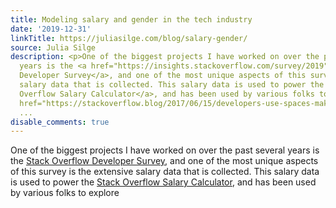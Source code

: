 ```yaml
---
title: Modeling salary and gender in the tech industry
date: '2019-12-31'
linkTitle: https://juliasilge.com/blog/salary-gender/
source: Julia Silge
description: <p>One of the biggest projects I have worked on over the past several
  years is the <a href="https://insights.stackoverflow.com/survey/2019">Stack Overflow
  Developer Survey</a>, and one of the most unique aspects of this survey is the extensive
  salary data that is collected. This salary data is used to power the <a href="https://stackoverflow.blog/2019/10/16/coding-salaries-in-2019-updating-the-stack-overflow-salary-calculator/">Stack
  Overflow Salary Calculator</a>, and has been used by various folks to explore <a
  href="https://stackoverflow.blog/2017/06/15/developers-use-spaces-make-money-use-
  ...
disable_comments: true
---
```

<p>One of the biggest projects I have worked on over the past several years is the <a href="https://insights.stackoverflow.com/survey/2019">Stack Overflow Developer Survey</a>, and one of the most unique aspects of this survey is the extensive salary data that is collected. This salary data is used to power the <a href="https://stackoverflow.blog/2019/10/16/coding-salaries-in-2019-updating-the-stack-overflow-salary-calculator/">Stack Overflow Salary Calculator</a>, and has been used by various folks to explore <a href="https://stackoverflow.blog/2017/06/15/developers-use-spaces-make-money-use- ...